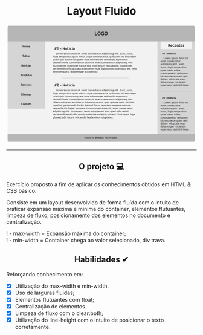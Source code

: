 <div align="center"><h1>Layout Fluido</h1>

![fluid-layout](https://github.com/MariliaMSiqueira/Udemy-Desenvolvimento-WEB/blob/main/CSS/Layout-Fixo%26Liquido/2-Layout-Liquido/img/layout-container-fluid.JPG)


</div>


---

<div align="center"><h2>O projeto 💻</h2></div>

Exercício proposto a fim de aplicar os conhecimentos obtidos em HTML & CSS básico. <br>

Consiste em um layout desenvolvido de forma fluída com o intuito de praticar expansão máxima e minima do container, elementos flutuantes, limpeza de fluxo, posicionamento dos elementos no documento e centralização. <br>

❕ - max-width = Expansão máxima do container; <br>
❕ - min-width = Container chega ao valor selecionado, div trava. 



<div align="center"><h2>Habilidades ✔</h2></div>

Reforçando conhecimento em:

 - [x] Utilização do max-width e min-width.
 - [x] Uso de larguras fluidas;
 - [x] Elementos flutuantes com float;
 - [x] Centralização de elementos.
 - [x] Limpeza de fluxo com o clear:both;
 - [x] Utilização do line-height com o intuito de posicionar o texto corretamente.